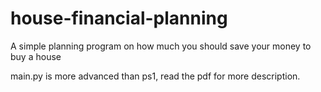 # house-financial-planning
A simple planning program on how much you should save your money to buy a house

main.py is more advanced than ps1, read the pdf for more description.
